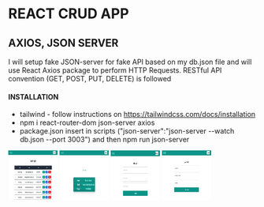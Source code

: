 # REACT CRUD APP
## AXIOS, JSON SERVER

I will setup fake JSON-server for fake API based on my db.json file and will use React Axios package to perform HTTP Requests. 
RESTful API convention (GET, POST, PUT, DELETE) is followed 

#### INSTALLATION
* tailwind - follow instructions on https://tailwindcss.com/docs/installation
* npm i react-router-dom json-server axios
* package.json insert in scripts ("json-server":"json-server --watch db.json --port 3003") and then npm run json-server

<img src="/images/main.jpg" alt="Main page" style="height: 100px; width:100px;"/>
<img src="/images/view.jpg" alt="View page" style="height: 100px; width:100px;"/>
<img src="/images/add.jpg" alt="Add page" style="height: 100px; width:100px;"/>
<img src="/images/edit.jpg" alt="Edit page" style="height: 100px; width:100px;"/>